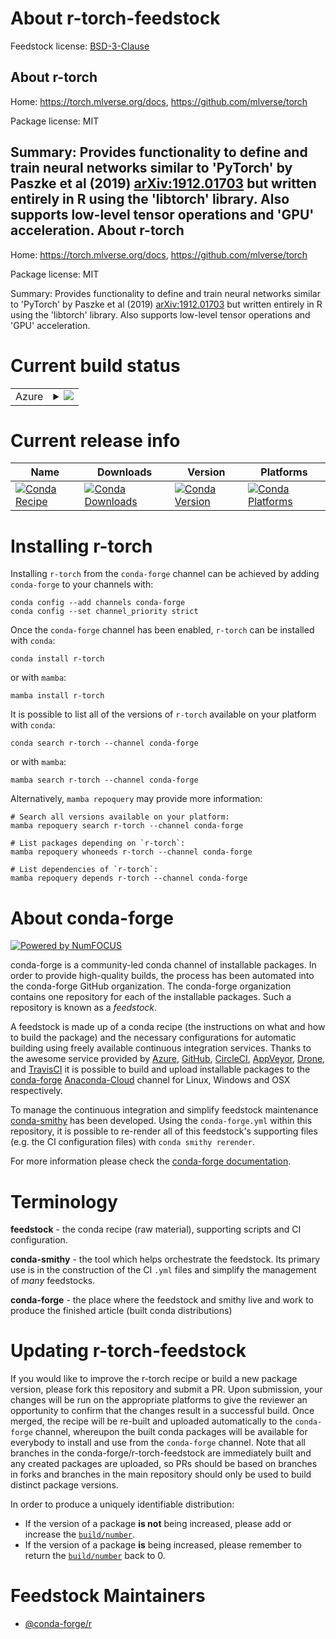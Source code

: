 About r-torch-feedstock
=======================

Feedstock license: [BSD-3-Clause](https://github.com/conda-forge/r-torch-feedstock/blob/main/LICENSE.txt)

About r-torch
-------------

Home: https://torch.mlverse.org/docs, https://github.com/mlverse/torch

Package license: MIT

Summary: Provides functionality to define and train neural networks similar to 'PyTorch' by Paszke et al (2019) <arXiv:1912.01703> but written entirely in R using the 'libtorch' library. Also supports low-level tensor operations and 'GPU' acceleration.
About r-torch
-------------

Home: https://torch.mlverse.org/docs, https://github.com/mlverse/torch

Package license: MIT

Summary: Provides functionality to define and train neural networks similar to 'PyTorch' by Paszke et al (2019) <arXiv:1912.01703> but written entirely in R using the 'libtorch' library. Also supports low-level tensor operations and 'GPU' acceleration.

Current build status
====================


<table>
    
  <tr>
    <td>Azure</td>
    <td>
      <details>
        <summary>
          <a href="https://dev.azure.com/conda-forge/feedstock-builds/_build/latest?definitionId=17855&branchName=main">
            <img src="https://dev.azure.com/conda-forge/feedstock-builds/_apis/build/status/r-torch-feedstock?branchName=main">
          </a>
        </summary>
        <table>
          <thead><tr><th>Variant</th><th>Status</th></tr></thead>
          <tbody><tr>
              <td>linux_64_r_base4.2</td>
              <td>
                <a href="https://dev.azure.com/conda-forge/feedstock-builds/_build/latest?definitionId=17855&branchName=main">
                  <img src="https://dev.azure.com/conda-forge/feedstock-builds/_apis/build/status/r-torch-feedstock?branchName=main&jobName=linux&configuration=linux%20linux_64_r_base4.2" alt="variant">
                </a>
              </td>
            </tr><tr>
              <td>linux_64_r_base4.3</td>
              <td>
                <a href="https://dev.azure.com/conda-forge/feedstock-builds/_build/latest?definitionId=17855&branchName=main">
                  <img src="https://dev.azure.com/conda-forge/feedstock-builds/_apis/build/status/r-torch-feedstock?branchName=main&jobName=linux&configuration=linux%20linux_64_r_base4.3" alt="variant">
                </a>
              </td>
            </tr><tr>
              <td>osx_64_r_base4.2</td>
              <td>
                <a href="https://dev.azure.com/conda-forge/feedstock-builds/_build/latest?definitionId=17855&branchName=main">
                  <img src="https://dev.azure.com/conda-forge/feedstock-builds/_apis/build/status/r-torch-feedstock?branchName=main&jobName=osx&configuration=osx%20osx_64_r_base4.2" alt="variant">
                </a>
              </td>
            </tr><tr>
              <td>osx_64_r_base4.3</td>
              <td>
                <a href="https://dev.azure.com/conda-forge/feedstock-builds/_build/latest?definitionId=17855&branchName=main">
                  <img src="https://dev.azure.com/conda-forge/feedstock-builds/_apis/build/status/r-torch-feedstock?branchName=main&jobName=osx&configuration=osx%20osx_64_r_base4.3" alt="variant">
                </a>
              </td>
            </tr><tr>
              <td>win_64</td>
              <td>
                <a href="https://dev.azure.com/conda-forge/feedstock-builds/_build/latest?definitionId=17855&branchName=main">
                  <img src="https://dev.azure.com/conda-forge/feedstock-builds/_apis/build/status/r-torch-feedstock?branchName=main&jobName=win&configuration=win%20win_64_" alt="variant">
                </a>
              </td>
            </tr>
          </tbody>
        </table>
      </details>
    </td>
  </tr>
</table>

Current release info
====================

| Name | Downloads | Version | Platforms |
| --- | --- | --- | --- |
| [![Conda Recipe](https://img.shields.io/badge/recipe-r--torch-green.svg)](https://anaconda.org/conda-forge/r-torch) | [![Conda Downloads](https://img.shields.io/conda/dn/conda-forge/r-torch.svg)](https://anaconda.org/conda-forge/r-torch) | [![Conda Version](https://img.shields.io/conda/vn/conda-forge/r-torch.svg)](https://anaconda.org/conda-forge/r-torch) | [![Conda Platforms](https://img.shields.io/conda/pn/conda-forge/r-torch.svg)](https://anaconda.org/conda-forge/r-torch) |

Installing r-torch
==================

Installing `r-torch` from the `conda-forge` channel can be achieved by adding `conda-forge` to your channels with:

```
conda config --add channels conda-forge
conda config --set channel_priority strict
```

Once the `conda-forge` channel has been enabled, `r-torch` can be installed with `conda`:

```
conda install r-torch
```

or with `mamba`:

```
mamba install r-torch
```

It is possible to list all of the versions of `r-torch` available on your platform with `conda`:

```
conda search r-torch --channel conda-forge
```

or with `mamba`:

```
mamba search r-torch --channel conda-forge
```

Alternatively, `mamba repoquery` may provide more information:

```
# Search all versions available on your platform:
mamba repoquery search r-torch --channel conda-forge

# List packages depending on `r-torch`:
mamba repoquery whoneeds r-torch --channel conda-forge

# List dependencies of `r-torch`:
mamba repoquery depends r-torch --channel conda-forge
```


About conda-forge
=================

[![Powered by
NumFOCUS](https://img.shields.io/badge/powered%20by-NumFOCUS-orange.svg?style=flat&colorA=E1523D&colorB=007D8A)](https://numfocus.org)

conda-forge is a community-led conda channel of installable packages.
In order to provide high-quality builds, the process has been automated into the
conda-forge GitHub organization. The conda-forge organization contains one repository
for each of the installable packages. Such a repository is known as a *feedstock*.

A feedstock is made up of a conda recipe (the instructions on what and how to build
the package) and the necessary configurations for automatic building using freely
available continuous integration services. Thanks to the awesome service provided by
[Azure](https://azure.microsoft.com/en-us/services/devops/), [GitHub](https://github.com/),
[CircleCI](https://circleci.com/), [AppVeyor](https://www.appveyor.com/),
[Drone](https://cloud.drone.io/welcome), and [TravisCI](https://travis-ci.com/)
it is possible to build and upload installable packages to the
[conda-forge](https://anaconda.org/conda-forge) [Anaconda-Cloud](https://anaconda.org/)
channel for Linux, Windows and OSX respectively.

To manage the continuous integration and simplify feedstock maintenance
[conda-smithy](https://github.com/conda-forge/conda-smithy) has been developed.
Using the ``conda-forge.yml`` within this repository, it is possible to re-render all of
this feedstock's supporting files (e.g. the CI configuration files) with ``conda smithy rerender``.

For more information please check the [conda-forge documentation](https://conda-forge.org/docs/).

Terminology
===========

**feedstock** - the conda recipe (raw material), supporting scripts and CI configuration.

**conda-smithy** - the tool which helps orchestrate the feedstock.
                   Its primary use is in the construction of the CI ``.yml`` files
                   and simplify the management of *many* feedstocks.

**conda-forge** - the place where the feedstock and smithy live and work to
                  produce the finished article (built conda distributions)


Updating r-torch-feedstock
==========================

If you would like to improve the r-torch recipe or build a new
package version, please fork this repository and submit a PR. Upon submission,
your changes will be run on the appropriate platforms to give the reviewer an
opportunity to confirm that the changes result in a successful build. Once
merged, the recipe will be re-built and uploaded automatically to the
`conda-forge` channel, whereupon the built conda packages will be available for
everybody to install and use from the `conda-forge` channel.
Note that all branches in the conda-forge/r-torch-feedstock are
immediately built and any created packages are uploaded, so PRs should be based
on branches in forks and branches in the main repository should only be used to
build distinct package versions.

In order to produce a uniquely identifiable distribution:
 * If the version of a package **is not** being increased, please add or increase
   the [``build/number``](https://docs.conda.io/projects/conda-build/en/latest/resources/define-metadata.html#build-number-and-string).
 * If the version of a package **is** being increased, please remember to return
   the [``build/number``](https://docs.conda.io/projects/conda-build/en/latest/resources/define-metadata.html#build-number-and-string)
   back to 0.

Feedstock Maintainers
=====================

* [@conda-forge/r](https://github.com/conda-forge/r/)

